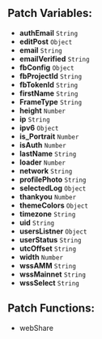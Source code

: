 ## Patch Variables:

* __authEmail__ ```String```
* __editPost__ ```Object```
* __email__ ```String```
* __emailVerified__ ```String```
* __fbConfig__ ```Object```
* __fbProjectId__ ```String```
* __fbTokenId__ ```String```
* __firstName__ ```String```
* __FrameType__ ```String```
* __height__ ```Number```
* __ip__ ```String```
* __ipv6__ ```Object```
* __is_Portrait__ ```Number```
* __isAuth__ ```Number```
* __lastName__ ```String```
* __loader__ ```Number```
* __network__ ```String```
* __profilePhoto__ ```String```
* __selectedLog__ ```Object```
* __thankyou__ ```Number```
* __themeColors__ ```Object```
* __timezone__ ```String```
* __uid__ ```String```
* __usersListner__ ```Object```
* __userStatus__ ```String```
* __utcOffset__ ```String```
* __width__ ```Number```
* __wssAMM__ ```String```
* __wssMainnet__ ```String```
* __wssSelect__ ```String```

## Patch Functions:

* webShare
